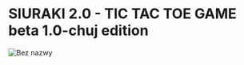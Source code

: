 # SIURAKI 2.0 - TIC TAC TOE GAME beta 1.0-chuj edition
![Bez nazwy](https://github.com/JAMES-BONT-007/projekt-WiA/assets/90573374/b4653453-090e-4e61-b3b8-f92127dcebce)
